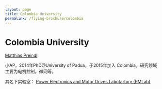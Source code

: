 ```yaml
---
layout: page
title: Colombia University
permalink: /flying-brochure/colombia
---
```

# Colombia University

[Matthias Preindl](http://www.ee.columbia.edu/matthias-preindl) 

小AP，2014年PhD@University of Padua，于2015年加入
Colombia。研究领域主要为电机控制，微网等。

其名下实验室： [Power Electronics and Motor Drives Labotartory (PMLab)](https://mplab.ee.columbia.edu/)
